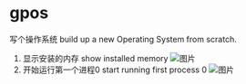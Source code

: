 # gpos
写个操作系统
build up a new Operating System from scratch.
1. 显示安装的内存
show installed memory
![图片](https://user-images.githubusercontent.com/39359146/134795177-f30e7ff5-f600-42c5-819e-9aa3645698de.png)
2. 开始运行第一个进程0
start running first process 0
![图片](https://user-images.githubusercontent.com/39359146/138578370-109e8a61-a714-4c2b-bab8-c356c8bc7cfd.png)
